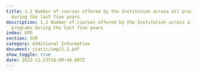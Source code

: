 ```yaml
---
title: 1.1 Number of courses offered by the Institution across all programs
  during the last five years
description: 1.1 Number of courses offered by the Institution across all
  programs during the last five years
index: EPD
section: SSR
category: Additional Information
document: static/img/1.1.pdf
show_toggle: true
date: 2022-11-23T10:09:49.087Z
---
```

